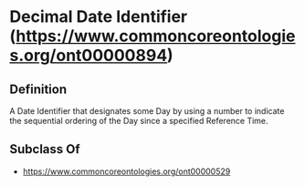 # Decimal Date Identifier (https://www.commoncoreontologies.org/ont00000894)

## Definition
A Date Identifier that designates some Day by using a number to indicate the sequential ordering of the Day since a specified Reference Time.

## Subclass Of
- https://www.commoncoreontologies.org/ont00000529

